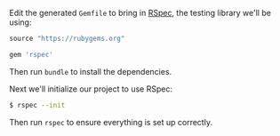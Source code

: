 Edit the generated `Gemfile` to bring in [RSpec](http://rspec.info/), the testing library we'll be using:

```ruby
source "https://rubygems.org"

gem 'rspec'
```

Then run `bundle` to install the dependencies.

Next we'll initialize our project to use RSpec:

```sh
$ rspec --init
```

Then run `rspec` to ensure everything is set up correctly.

